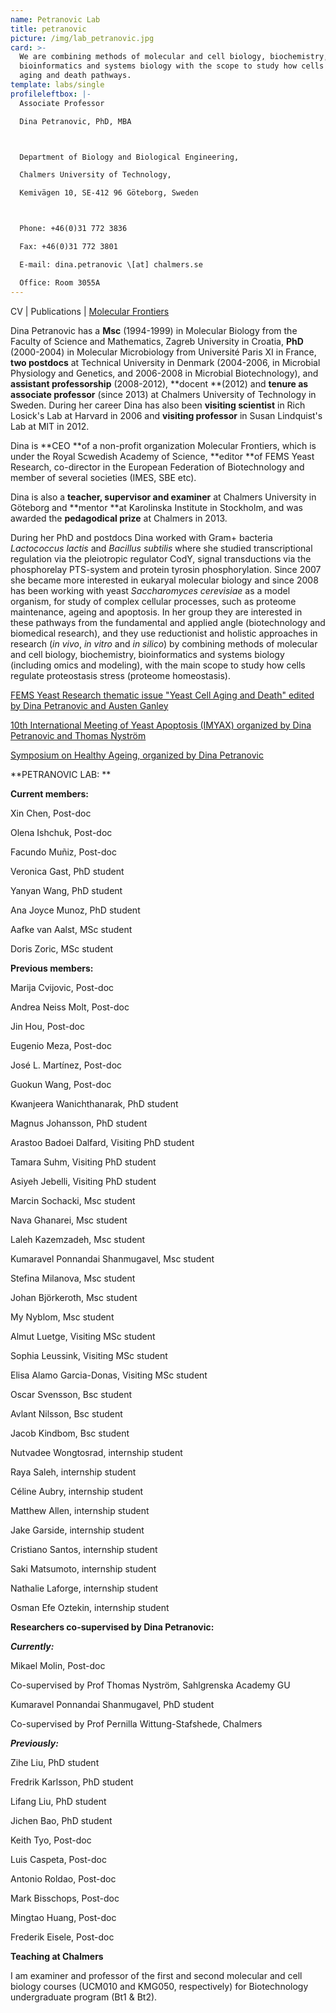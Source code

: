 ```yaml
---
name: Petranovic Lab
title: petranovic
picture: /img/lab_petranovic.jpg
card: >-
  We are combining methods of molecular and cell biology, biochemistry,
  bioinformatics and systems biology with the scope to study how cells regulate
  aging and death pathways.
template: labs/single
profileleftbox: |-
  Associate Professor

  Dina Petranovic, PhD, MBA



  Department of Biology and Biological Engineering,

  Chalmers University of Technology,

  Kemivägen 10, SE-412 96 Göteborg, Sweden



  Phone: +46(0)31 772 3836

  Fax: +46(0)31 772 3801

  E-mail: dina.petranovic \[at] chalmers.se

  Office: Room 3055A
---
```

CV | Publications | [Molecular Frontiers](http://www.molecularfrontiers.com/management-and-editorial-team)

Dina Petranovic has a **Msc** (1994-1999) in Molecular Biology from the Faculty of Science and Mathematics, Zagreb University in Croatia, **PhD** (2000-2004) in Molecular Microbiology from Université Paris XI in France, **two postdocs** at Technical University in Denmark (2004-2006, in Microbial Physiology and Genetics, and 2006-2008 in Microbial Biotechnology), and **assistant professorship** (2008-2012), **docent **(2012) and **tenure as associate professor** (since 2013) at Chalmers University of Technology in Sweden. During her career Dina has also been **visiting scientist** in Rich Losick's Lab at Harvard in 2006 and **visiting professor** in Susan Lindquist's Lab at MIT in 2012.

Dina is **CEO **of a non-profit organization Molecular Frontiers, which is under the Royal Scwedish Academy of Science, **editor **of FEMS Yeast Research, co-director in the European Federation of Biotechnology and member of several societies (IMES, SBE etc).

Dina is also a **teacher, supervisor and examiner** at Chalmers University in Göteborg and **mentor **at Karolinska Institute in Stockholm, and was awarded the **pedagodical prize** at Chalmers in 2013.



During her PhD and postdocs Dina worked with Gram+ bacteria _Lactococcus lactis_ and _Bacillus subtilis_ where she studied transcriptional regulation via the pleiotropic regulator CodY, signal transductions via the phosphorelay PTS-system and protein tyrosin phosphorylation. Since 2007 she became more interested in eukaryal molecular biology and since 2008 has been working with yeast _Saccharomyces cerevisiae_ as a model organism, for study of complex cellular processes, such as proteome maintenance, ageing and apoptosis. In her group they are interested in these pathways from the fundamental and applied angle (biotechnology and biomedical research), and they use reductionist and holistic approaches in research (_in vivo_, _in vitro_ and _in silico_) by combining methods of molecular and cell biology, biochemistry, bioinformatics and systems biology (including omics and modeling), with the main scope to study how cells regulate proteostasis stress (proteome homeostasis).





[FEMS Yeast Research thematic issue "Yeast Cell Aging and Death" edited by Dina Petranovic and Austen Ganley](https://onlinelibrary.wiley.com/toc/15671364/14/1)



[10th International Meeting of Yeast Apoptosis (IMYAX) organized by Dina Petranovic and Thomas Nyström](http://www.sysbio.se/imyaX/)



[Symposium on Healthy Ageing, organized by Dina Petranovic](http://www.chalmers.se/en/areas-of-advance/lifescience/events/Healthy-Ageing-Seminar/Pages/default.aspx)



**PETRANOVIC LAB: 	 **

**Current members:**

Xin Chen,  Post-doc

Olena Ishchuk,  Post-doc

Facundo Muñiz,  Post-doc

Veronica Gast,  PhD student 

Yanyan Wang,  PhD student 

Ana Joyce Munoz,  PhD student 

Aafke van Aalst,  MSc student 

Doris Zoric,  MSc student 



**Previous members:**

Marija Cvijovic, Post-doc

Andrea Neiss Molt, Post-doc

Jin Hou, Post-doc

Eugenio Meza, Post-doc

José L. Martínez, Post-doc

Guokun Wang, Post-doc

Kwanjeera Wanichthanarak,  PhD student 

Magnus Johansson,  PhD student 

Arastoo Badoei Dalfard, Visiting PhD student

Tamara Suhm, Visiting PhD student

Asiyeh Jebelli, Visiting PhD student

Marcin Sochacki, Msc student

Nava Ghanarei, Msc student

Laleh Kazemzadeh, Msc student

Kumaravel Ponnandai Shanmugavel, Msc student

Stefina Milanova, Msc student

Johan Björkeroth, Msc student

My Nyblom, Msc student

Almut Luetge, Visiting MSc student 

Sophia Leussink, Visiting MSc student 

Elisa Alamo Garcia-Donas, Visiting MSc student 

Oscar Svensson, Bsc student

Avlant Nilsson, Bsc student

Jacob Kindbom, Bsc student

Nutvadee Wongtosrad, internship student

Raya Saleh, internship student

Céline Aubry, internship student

Matthew Allen, internship student

Jake Garside, internship student

Cristiano Santos, internship student

Saki Matsumoto, internship student

Nathalie Laforge, internship student

Osman Efe Oztekin, internship student

**Researchers co-supervised by Dina Petranovic:**

_**Currently:**_

Mikael Molin,  Post-doc

Co-supervised by Prof Thomas Nyström, Sahlgrenska Academy GU



Kumaravel Ponnandai Shanmugavel, PhD student

Co-supervised by Prof Pernilla Wittung-Stafshede, Chalmers

_**Previously:**_

Zihe Liu,  PhD student

Fredrik Karlsson,  PhD student

Lifang Liu,  PhD student

Jichen Bao,  PhD student

Keith Tyo,  Post-doc

Luis Caspeta,  Post-doc

Antonio Roldao,  Post-doc

Mark Bisschops,  Post-doc

Mingtao Huang,  Post-doc

Frederik Eisele,  Post-doc

**Teaching at Chalmers**

I am examiner and professor of the first and second molecular and cell biology courses (UCM010 and KMG050, respectively) for Biotechnology undergraduate program (Bt1 & Bt2).
